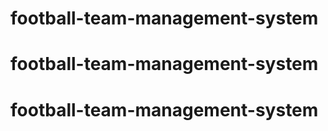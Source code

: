 # football-team-management-system
# football-team-management-system
# football-team-management-system
